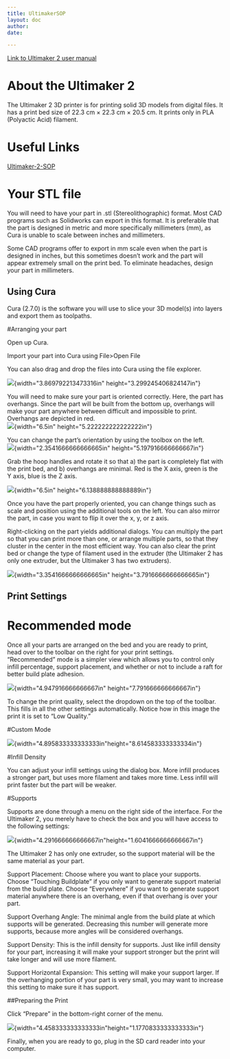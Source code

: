 ```yaml
---
title: UltimakerSOP
layout: doc
author: 
date: 

---
```


[Link to Ultimaker 2 user manual](https://ultimaker.com/en/resources/16955-changing-filament)

# About the Ultimaker 2

The Ultimaker 2 3D printer is for printing solid 3D models from digital
files. It has a print bed size of 22.3 cm × 22.3 cm × 20.5 cm. It prints
only in PLA (Polyactic Acid) filament.

# Useful Links
[Ultimaker-2-SOP](Ultimaker-2-SOP)

# Your STL file

You will need to have your part in .stl (Stereolithographic) format.
Most CAD programs such as Solidworks can export in this format. It is
preferable that the part is designed in metric and more specifically
millimeters (mm), as Cura is unable to scale between inches and
millimeters.

Some CAD programs offer to export in mm scale even when the part is
designed in inches, but this sometimes doesn’t work and the part will
appear extremely small on the print bed. To eliminate headaches, design
your part in millimeters.

## Using Cura

Cura (2.7.0) is the software you will use to slice your 3D model(s) into
layers and export them as toolpaths.

#Arranging your part

Open up Cura.

Import your part into Cura using File&gt;Open File

You can also drag and drop the files into Cura using the file explorer.

![](img/image2.png){width="3.869792213473316in" height="3.299245406824147in"}

You will need to make sure your part is oriented correctly. Here, the
part has overhangs. Since the part will be built from the bottom up,
overhangs will make your part anywhere between difficult and impossible
to print. Overhangs are depicted in red.  
![](img/image18.png){width="6.5in" height="5.222222222222222in"}

You can change the part’s orientation by using the toolbox on the left.  
![](img/image13.png){width="2.3541666666666665in" height="5.197916666666667in"}

Grab the hoop handles and rotate it so that a) the part is completely
flat with the print bed, and b) overhangs are minimal. Red is the X
axis, green is the Y axis, blue is the Z axis.

![](img/image15.png){width="6.5in" height="6.138888888888889in"}

Once you have the part properly oriented, you can change things such as
scale and position using the additional tools on the left. You can also
mirror the part, in case you want to flip it over the x, y, or z axis.

Right-clicking on the part yields additional dialogs. You can multiply
the part so that you can print more than one, or arrange multiple parts,
so that they cluster in the center in the most efficient way. You can
also clear the print bed or change the type of filament used in the
extruder (the Ultimaker 2 has only one extruder, but the Ultimaker 3 has
two extruders).

![](img/image14.png){width="3.3541666666666665in" height="3.7916666666666665in"}

## Print Settings

# Recommended mode

Once all your parts are arranged on the bed and you are ready to print,
head over to the toolbar on the right for your print settings.
“Recommended” mode is a simpler view which allows you to control only
infill percentage, support placement, and whether or not to include a
raft for better build plate adhesion.

![](img/image17.png){width="4.947916666666667in" height="7.791666666666667in"}

To change the print quality, select the dropdown on the top of the
toolbar. This fills in all the other settings automatically. Notice how
in this image the print it is set to “Low Quality.”

#Custom Mode

![](img/image8.png){width="4.895833333333333in"height="8.614583333333334in"}

#Infill Density

You can adjust your infill settings using the dialog box. More infill
produces a stronger part, but uses more filament and takes more time.
Less infill will print faster but the part will be weaker.

#Supports

Supports are done through a menu on the right side of the interface. For
the Ultimaker 2, you merely have to check the box and you will have
access to the following settings:

![](img/image5.png){width="4.291666666666667in"height="1.6041666666666667in"}

The Ultimaker 2 has only one extruder, so the support material will be
the same material as your part.

Support Placement: Choose where you want to place your supports. Choose
“Touching Buildplate” if you only want to generate support material from
the build plate. Choose “Everywhere” if you want to generate support
material anywhere there is an overhang, even if that overhang is over
your part.

Support Overhang Angle: The minimal angle from the build plate at which
supports will be generated. Decreasing this number will generate more
supports, because more angles will be considered overhangs.

Support Density: This is the infill density for supports. Just like
infill density for your part, increasing it will make your support
stronger but the print will take longer and will use more filament.

Support Horizontal Expansion: This setting will make your support
larger. If the overhanging portion of your part is very small, you may
want to increase this setting to make sure it has support.

##Preparing the Print

Click “Prepare” in the bottom-right corner of the menu.

![](img/image16.png){width="4.458333333333333in"height="1.1770833333333333in"}

Finally, when you are ready to go, plug in the SD card reader into your
computer.
